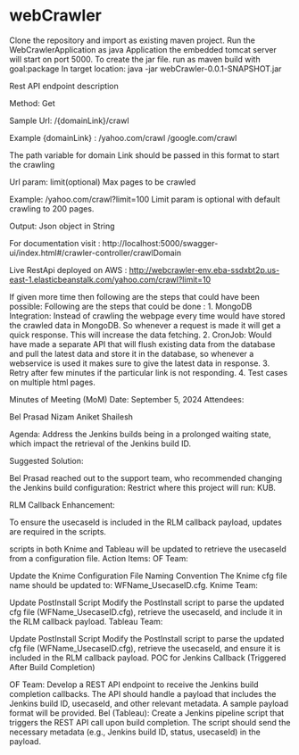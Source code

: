 # webCrawler

Clone the repository and import as existing maven project.
Run the WebCrawlerApplication as java Application the embedded tomcat server will start on port 5000.
To create the jar file. run as maven build with goal:package
In target location: java -jar webCrawler-0.0.1-SNAPSHOT.jar

Rest API endpoint description

Method: Get			

Sample Url: /{domainLink}/crawl

Example {domainLink} : /yahoo.com/crawl
						/google.com/crawl
						
The path variable for domain Link should be passed in this format to start the crawling


Url param: limit(optional)
			Max pages to be crawled
			
Example: /yahoo.com/crawl?limit=100
		Limit param is optional with default crawling to 200 pages.
		
		
Output:
Json object in String

For documentation visit : http://localhost:5000/swagger-ui/index.html#/crawler-controller/crawlDomain

Live RestApi deployed on AWS : http://webcrawler-env.eba-ssdxbt2p.us-east-1.elasticbeanstalk.com/yahoo.com/crawl?limit=10

If given more time then following are the steps that could have been possible:
Following are the steps that could be done :
	1. MongoDB Integration: Instead of crawling the webpage every time would have stored the crawled data in MongoDB. So whenever a request is made it will get a quick response. This will increase the data fetching.
	2. CronJob: Would have made a separate API that will flush existing data from the database and pull the latest data and store it in the database, so whenever a webservice is used it makes sure to give the latest data in response.
	3. Retry after few minutes if the particular link is not responding.
	4. Test cases on multiple html pages.


Minutes of Meeting (MoM)
Date: September 5, 2024
Attendees:

Bel Prasad 
Nizam 
Aniket
Shailesh

Agenda:
Address the Jenkins builds being in a prolonged waiting state, which impact the retrieval of the Jenkins build ID.

Suggested Solution:

Bel Prasad reached out to the support team, who recommended changing the Jenkins build configuration:
Restrict where this project will run: KUB.

RLM Callback Enhancement:

To ensure the usecaseId is included in the RLM callback payload, updates are required in the scripts.

 scripts in both Knime and Tableau will be updated to retrieve the usecaseId from a configuration file.
Action Items:
OF Team:

Update the Knime Configuration File Naming Convention
The Knime cfg file name should be updated to: WFName_UsecaseID.cfg.
Knime Team:

Update PostInstall Script
Modify the PostInstall script to parse the updated cfg file (WFName_UsecaseID.cfg), retrieve the usecaseId, and include it in the RLM callback payload.
Tableau Team:

Update PostInstall Script
Modify the PostInstall script to parse the updated cfg file (WFName_UsecaseID.cfg), retrieve the usecaseId, and ensure it is included in the RLM callback payload.
POC for Jenkins Callback (Triggered After Build Completion)

OF Team:
Develop a REST API endpoint to receive the Jenkins build completion callbacks.
The API should handle a payload that includes the Jenkins build ID, usecaseId, and other relevant metadata.
A sample payload format will be provided.
Bel (Tableau):
Create a Jenkins pipeline script that triggers the REST API call upon build completion. The script should send the necessary metadata (e.g., Jenkins build ID, status, usecaseId) in the payload.


